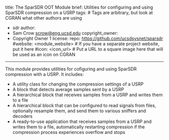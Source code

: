 title: The SparSDR OOT Module
brief: Utilities for configuring and using SparSDR compression on a USRP
tags: # Tags are arbitrary, but look at CGRAN what other authors are using
  - sdr
author:
  - Sam Crow <scrow@eng.ucsd.edu>
copyright_owner:
  - Copyright Owner 1
license:
repo: https://github.com/ucsdsysnet/sparsdr
#website: <module_website> # If you have a separate project website, put it here
#icon: <icon_url> # Put a URL to a square image here that will be used as an icon on CGRAN
---
This module provides utilities for cofiguring and using SparSDR compression
with a USRP. It includes:

* A utility class for changing the compression settings of a USRP
* A block that detects average samples sent by a USRP
* A hierarchical block that receives samples from a USRP and writes them to
a file
* A hierarchical block that can be configured to read signals from files,
optionally resample them, and send them to various sniffers and decoders
* A ready-to-use application that receives samples from a USRP and writes them
to a file, automatically restarting compression if the compression process
experiences overflow and stops
